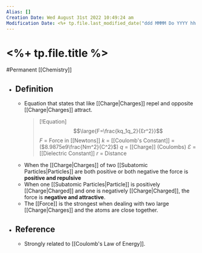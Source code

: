 ```yaml
---
Alias: []
Creation Date: Wed August 31st 2022 10:49:24 am 
Modification Date: <%+ tp.file.last_modified_date("ddd MMMM Do YYYY hh:mm:ss a") %>
---
```

# <%+ tp.file.title %>
#Permanent [[Chemistry]]

- ## Definition
	- Equation that states that like [[Charge|Charges]] repel and opposite [[Charge|Charges]] attract.
	  > [!Equation]
	  > $$\large{F=\frac{kq_1q_2}{Ɛr^2}}$$
	  > $F$ = Force in [[Newtons]]
	  > $k$ = [[Coulomb's Constant]] = ($8.9875e9\frac{Nm^2}{C^2}$)
	  > $q$ = [[Charge]] (Coulombs)
	  > $Ɛ$ = [[Dielectric Constant]]
	  > $r$ = Distance
	- When the [[Charge|Charges]] of two [[Subatomic Particles|Particles]] are both positive or both negative the force is **positive and repulsive**
	- When one [[Subatomic Particles|Particle]] is positively [[Charge|Charged]] and one is negatively [[Charge|Charged]], the force is **negative and attractive**.
	- The [[Force]] is the strongest when dealing with two large [[Charge|Charges]] and the atoms are close together.
- ## Reference
	- Strongly related to [[Coulomb's Law of Energy]].